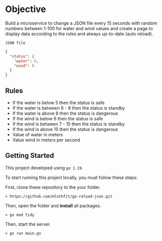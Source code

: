 # Objective

Build a microservice to change a JSON file every 15 seconds with random numbers between 1-100 for water and wind values and create a page to display data according to the rules and always up-to-date (auto reload).

`JSON file`

```json
{
  "status": {
    "water": 6,
    "wind": 8
  }
}
```

## Rules

- If the water is below 5 then the status is safe
- If the water is between 6 - 8 then the status is standby
- If the water is above 8 then the status is dangerous
- If the wind is below 6 then the status is safe
- If the wind is between 7 - 15 then the status is standby
- If the wind is above 15 then the status is dangerous
- Value of water in meters
- Value wind in meters per second

## Getting Started

This project developed using `go 1.19`.

To start running this project locally, you must follow these steps:

First, clone these repository to the your folder.

```
> https://github.com/mluthfit/go-reload-json.git
```

Then, open the folder and **install** all packages.

```
> go mod tidy
```

Then, start the server.

```
> go run main.go
```
